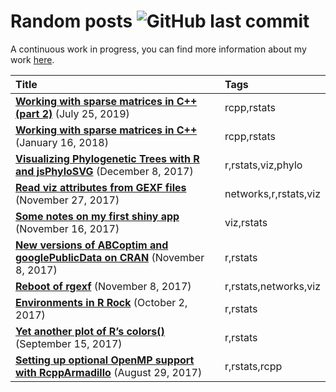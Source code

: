 
# Random posts ![GitHub last commit](https://img.shields.io/github/last-commit/gvegayon/posts)

A continuous work in progress, you can find more information about my
work [here](https://ggvy.cl).

| Title                                                                                                                                                                                                               | Tags                  |
| :------------------------------------------------------------------------------------------------------------------------------------------------------------------------------------------------------------------ | :-------------------- |
| <a href="20190725-working-with-sparse-matrices-in-c-part2/README.RmdREADME.md" target="_blank" style="font-weight:bold;">Working with sparse matrices in C++ (part 2)</a> (July 25, 2019)                           | rcpp,rstats           |
| <a href="20180116-working-with-sparse-matrices-in-c/README.RmdREADME.md" target="_blank" style="font-weight:bold;">Working with sparse matrices in C++</a> (January 16, 2018)                                       | rcpp,rstats           |
| <a href="20171208-visualizing-phylogenetic-trees-with-r-and-jsphylosvg/README.RmdREADME.md" target="_blank" style="font-weight:bold;">Visualizing Phylogenetic Trees with R and jsPhyloSVG</a> (December 8, 2017)   | r,rstats,viz,phylo    |
| <a href="20171127-read-viz-attributes-from-gexf-files/README.RmdREADME.md" target="_blank" style="font-weight:bold;">Read viz attributes from GEXF files</a> (November 27, 2017)                                    | networks,r,rstats,viz |
| <a href="20171116-some-notes-on-my-first-shiny-app/README.md" target="_blank" style="font-weight:bold;">Some notes on my first shiny app</a> (November 16, 2017)                                                    | viz,rstats            |
| <a href="20171108-new-versions-of-abcoptim-and-googlepublicdata-on-cran/README.RmdREADME.md" target="_blank" style="font-weight:bold;">New versions of ABCoptim and googlePublicData on CRAN</a> (November 8, 2017) | r,rstats              |
| <a href="20171108-reboot-of-rgexf/README.RmdREADME.md" target="_blank" style="font-weight:bold;">Reboot of rgexf</a> (November 8, 2017)                                                                             | r,rstats,networks,viz |
| <a href="20171002-environments-in-r-rock/README.RmdREADME.md" target="_blank" style="font-weight:bold;">Environments in R Rock</a> (October 2, 2017)                                                                | r,rstats              |
| <a href="20170915-yet-another-plot-of-r-s-colors/README.RmdREADME.md" target="_blank" style="font-weight:bold;">Yet another plot of R’s colors()</a> (September 15, 2017)                                           | r,rstats              |
| <a href="20170829-setting-up-optional-openmp-support-with-rcpparmadillo/README.md" target="_blank" style="font-weight:bold;">Setting up optional OpenMP support with RcppArmadillo</a> (August 29, 2017)            | r,rstats,rcpp         |
